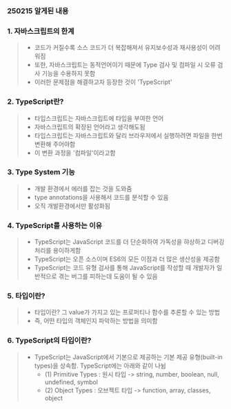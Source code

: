 ### 250215 알게된 내용 

### 1. 자바스크립트의 한계 
> - 코드가 커질수록 소스 코드가 더 복잡해져서 유지보수성과 재사용성이 어려워짐
> - 또한, 자바스크립트는 동적언어이기 때문에 Type 검사 및 컴파일 시 오류 검사 기능을 수용하지 못함
> - 이러한 문제점을 해결하고자 등장한 것이  'TypeScript'

### 2. TypeScript란? 
> - 타입스크립트는 자바스크립트에 타입을 부여한 언어
> - 자바스크립트의 확장된 언어라고 생각해도됨
> - 타입스크립트는 자바스크립트와 달리 브라우저에서 실행하려면 파일을 한번 변환해 주어야함
> - 이 변환 과정을 '컴파일'이라고함 

### 3. Type System 기능
> - 개발 환경에서 에러를 잡는 것을 도와줌
> - type annotations을 사용해서 코드를 분석할 수 있음
> - 오직 개발환경에서만 활성화됨


### 4. TypeScript를 사용하는 이유
> - TypeScript는 JavaScript 코드를 더 단순화하여 가독성을 햐상하고 디버깅 처리를 용이하게함
> - TypeScript는 오픈 소스이며 ES6의 모든 이점과 더 많은 생산성을 제공함
> - TypeScript는 코드 유형 검사를 통해 JavaScript를 작성할 때 개발자가 일반적으로 겪는 버그를 피하는데 도움이 될 수 있음 


### 5. 타입이란?
> - 타입이란? 그 value가 가지고 있는 프로퍼티나 함수를 추론할 수 있는 방법
> - 즉, 어떤 타입의 객체인지 파악하는 방법을 의미함 

### 6. TypeScript의 타입이란?
> - TypeScript는 JavaScript에서 기본으로 제공하는 기본 제공 유형(built-in types)을 상속함. TypeScript에는 아래와 같이 나뉨
>   - (1) Primitive Types : 원시 타입 -> string, number, boolean, null, undefined, symbol
>   - (2) Object Types : 오브젝트 타입 -> function, array, classes, object
